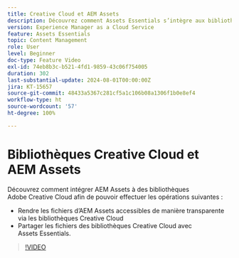 ```yaml
---
title: Creative Cloud et AEM Assets
description: Découvrez comment Assets Essentials s’intègre aux bibliothèques Adobe Creative Cloud.
version: Experience Manager as a Cloud Service
feature: Assets Essentials
topic: Content Management
role: User
level: Beginner
doc-type: Feature Video
exl-id: 74eb8b3c-b521-4fd1-9859-43c06f754005
duration: 302
last-substantial-update: 2024-08-01T00:00:00Z
jira: KT-15657
source-git-commit: 48433a5367c281cf5a1c106b08a1306f1b0e8ef4
workflow-type: ht
source-wordcount: '57'
ht-degree: 100%

---
```



# Bibliothèques Creative Cloud et AEM Assets

Découvrez comment intégrer AEM Assets à des bibliothèques Adobe Creative Cloud afin de pouvoir effectuer les opérations suivantes :

+ Rendre les fichiers d’AEM Assets accessibles de manière transparente via les bibliothèques Creative Cloud
+ Partager les fichiers des bibliothèques Creative Cloud avec Assets Essentials.

>[!VIDEO](https://video.tv.adobe.com/v/3444010?quality=12&learn=on&captions=fre_fr)
